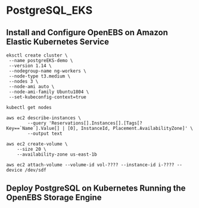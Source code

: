# PostgreSQL_EKS
## Install and Configure OpenEBS on Amazon Elastic Kubernetes Service
```
eksctl create cluster \
 --name postgreEKS-demo \
 --version 1.14 \
 --nodegroup-name ng-workers \
 --node-type t3.medium \
 --nodes 3 \
 --node-ami auto \
 --node-ami-family Ubuntu1804 \
 --set-kubeconfig-context=true
```
```
kubectl get nodes
```
```
aws ec2 describe-instances \
        --query 'Reservations[].Instances[].[Tags[?Key==`Name`].Value[] | [0], InstanceId, Placement.AvailabilityZone]' \
        --output text
```
```
aws ec2 create-volume \
    --size 20 \
    --availability-zone us-east-1b
```
```
aws ec2 attach-volume --volume-id vol-???? --instance-id i-???? --device /dev/sdf
```

## Deploy PostgreSQL on Kubernetes Running the OpenEBS Storage Engine
